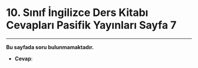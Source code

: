 # 10. Sınıf İngilizce Ders Kitabı Cevapları Pasifik Yayınları Sayfa 7

---

**Bu sayfada soru bulunmamaktadır.**

-   **Cevap**: